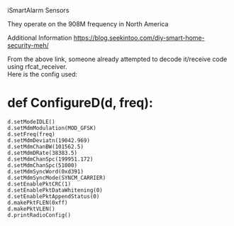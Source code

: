 iSmartAlarm Sensors

They operate on the 908M frequency in North America

Additional Information https://blog.seekintoo.com/diy-smart-home-security-meh/

From the above link, someone already attempted to decode it/receive code using rfcat_receiver.  
Here is the config used:

# def ConfigureD(d, freq):
    d.setModeIDLE()
    d.setMdmModulation(MOD_GFSK)
    d.setFreq(freq)
    d.setMdmDeviatn(19042.969)
    d.setMdmChanBW(101562.5)
    d.setMdmDRate(38383.5)
    d.setMdmChanSpc(199951.172)
    d.setMdmChanSpc(51000)
    d.setMdmSyncWord(0xd391)
    d.setMdmSyncMode(SYNCM_CARRIER)
    d.setEnablePktCRC(1)
    d.setEnablePktDataWhitening(0)
    d.setEnablePktAppendStatus(0)
    d.makePktFLEN(0xff)
    d.makePktVLEN()
    d.printRadioConfig()
